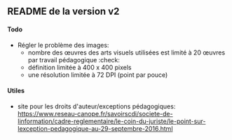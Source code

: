 ## README de la version v2

#### Todo

* Régler le problème des images:
    * nombre des œuvres des arts visuels utilisées est limité à 20 œuvres par travail pédagogique :check:
    * définition limitée à 400 x 400 pixels 
    * une résolution limitée à 72 DPI (point par pouce)

#### Utiles 

- site pour les droits d'auteur/exceptions pédagogiques:
https://www.reseau-canope.fr/savoirscdi/societe-de-linformation/cadre-reglementaire/le-coin-du-juriste/le-point-sur-lexception-pedagogique-au-29-septembre-2016.html
  
